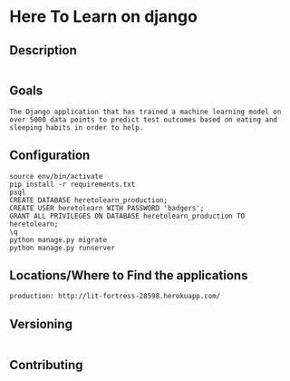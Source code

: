 # Here To Learn on django
## Description
```django microservice for machine learning component of HereToLearn app
```
## Goals
```
The Django application that has trained a machine learning model on over 5000 data points to predict test outcomes based on eating and sleeping habits in order to help.
```
## Configuration
```python3 -m venv env
source env/bin/activate
pip install -r requirements.txt
psql
CREATE DATABASE heretolearn_production;
CREATE USER heretolearn WITH PASSWORD 'badgers';
GRANT ALL PRIVILEGES ON DATABASE heretolearn_production TO heretolearn;
\q
python manage.py migrate
python manage.py runserver
 ```
## Locations/Where to Find the applications
 ```development: localhost:8000
 production: http://lit-fortress-28598.herokuapp.com/
 ```
## Versioning
```v1  5/30/2019
```
## Contributing
```https://github.com/blake-enyart/heretolearn_django
```
